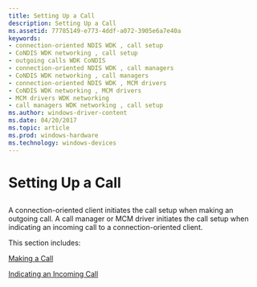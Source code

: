 ```yaml
---
title: Setting Up a Call
description: Setting Up a Call
ms.assetid: 77785149-e773-4ddf-a072-3905e6a7e40a
keywords:
- connection-oriented NDIS WDK , call setup
- CoNDIS WDK networking , call setup
- outgoing calls WDK CoNDIS
- connection-oriented NDIS WDK , call managers
- CoNDIS WDK networking , call managers
- connection-oriented NDIS WDK , MCM drivers
- CoNDIS WDK networking , MCM drivers
- MCM drivers WDK networking
- call managers WDK networking , call setup
ms.author: windows-driver-content
ms.date: 04/20/2017
ms.topic: article
ms.prod: windows-hardware
ms.technology: windows-devices
---
```


# Setting Up a Call


## <a href="" id="ddk-setting-up-a-call-ng"></a>


A connection-oriented client initiates the call setup when making an outgoing call. A call manager or MCM driver initiates the call setup when indicating an incoming call to a connection-oriented client.

This section includes:

[Making a Call](making-a-call.md)

[Indicating an Incoming Call](indicating-an-incoming-call.md)

 

 





